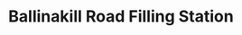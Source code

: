 ---
title: "Ballinakill Road Filling Station"
url: /abbeyleix/ballinakill-road-filling-station/
shop: convenience
---